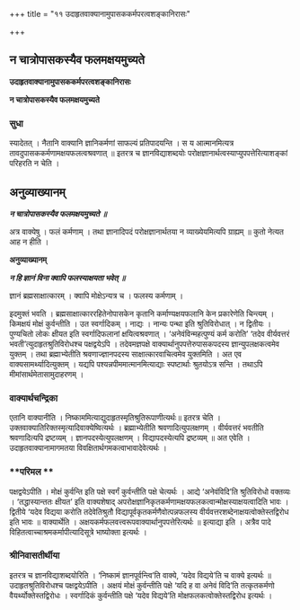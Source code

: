 +++
title = "११ उदाहृतवाक्यानामुपासककर्मपरत्वशङ्कानिरासः"

+++


## न चात्रोपासकस्यैव फलमक्षयमुच्यते

**उदाहृतवाक्यानामुपासककर्मपरत्वशङ्कानिरासः**

**न चात्रोपासकस्यैव फलमक्षयमुच्यते**

### **सुधा**

स्यादेतत् । नैतानि वाक्यानि ज्ञानिकर्मणां साफल्यं प्रतिपादयन्ति । स य आत्मानमित्यत्र तावदुपासककर्मणामक्षयफलत्वश्रवणात् ॥ इतरत्र च ज्ञानविद्याशब्दयोः परोक्षज्ञानार्थत्वस्याप्युपपत्तेरित्याशङ्कां परिहरति न चेति ।

## **अनुव्याख्यानम्**

***न चात्रोपासकस्यैव फलमक्षयमुच्यते ॥***

अत्र वाक्येषु । फलं कर्मणाम् । तथा ज्ञानादिपदं परोक्षज्ञानार्थतया न व्याख्येयमित्यपि ग्राह्यम् ॥ कुतो नेत्यत आह न हीति ।

**अनुव्याख्यानम्**

***न हि ज्ञानं विना क्वापि फलस्याक्षयता भवेत् ॥***

ज्ञानं ब्रह्मसाक्षात्कारम् । क्वापि मोक्षेऽन्यत्र च । फलस्य कर्मणाम् ।

इदमुक्तं भवति । ब्रह्मसाक्षात्काररहितेनोपासकेन कृतानि कर्माण्यक्षयफलानि केन प्रकारेणेति चिन्त्यम् । किमक्षयं मोक्षं कुर्वन्तीति । उत स्वर्गादिकम् । नाद्यः । नान्यः पन्था इति श्रुतिविरोधात् । न द्वितीयः । पुण्यचितो लोकः क्षीयत इति स्वर्गादिफलानां क्षयित्वश्रवणात् । ‘अनेवंविन्महत्पुण्यं कर्म करोति’ ‘तदेव वीर्यवत्तरं भवती’त्युदाहृतश्रुतिविरोधश्च पक्षद्वयेऽपि । तदेवमज्ञपक्षे वाक्यार्थानुपपत्तेरुपासकपदस्य ज्ञान्युपलक्षकत्वमेव युक्तम् । तथा ब्रह्माभ्येतीति श्रवणाज्ज्ञानपदस्य साक्षात्कारवाचित्वमेव युक्तमिति । अत एव वाक्यसामर्थ्यादित्युक्तम् । यद्यपि पश्यन्नपीममात्मानमित्याद्याः स्पष्टार्थाः श्रुतयोऽत्र सन्ति । तथाऽपि मीमांसार्थमेतासामुदाहरणम् ।

### **वाक्यार्थचन्द्रिका**

एतानि वाक्यानीति । निष्काममित्याद्युदाहृतस्मृतिश्रुतिरूपाणीत्यर्थः॥ इतरत्र चेति । उक्तवाक्यातिरिक्तस्मृत्यादिवाक्येष्वित्यर्थः । ब्रह्माभ्येतीति श्रवणादित्युपलक्षणम् । वीर्यवत्तरं भवतीति श्रवणादित्यपि द्रष्टव्यम् । ज्ञानपदस्येत्युपलक्षणम् । विद्यापदस्येत्यपि द्रष्टव्यम् ॥ अत एवेति । उदाहृतवाक्यानामागमतया विवक्षितार्थगमकत्वाभावादेवेत्यर्थः ।

### **परिमल **

पक्षद्वयेऽपीति । मोक्षं कुर्वन्ति इति पक्षे स्वर्गं कुर्वन्तीति पक्षे चेत्यर्थः । आद्ये ‘अनेवंविदि’ति श्रुतिविरोधो वक्तव्यः । ‘तद्धास्यान्ततः क्षीयत’ इति वाक्यशेषाद् अपरोक्षज्ञानिकृतकर्मणामक्षयफलकत्वान्मोक्षस्याक्षयत्वादिति भावः । द्वितीये ‘यदेव विद्यया करोति तदेवेतिश्रुतौ विद्यापूर्वकृतकर्मणैवोत्पन्नफलस्य वीर्यवत्तरशब्देनाक्षयत्वोक्तेस्तद्विरोध इति भावः ॥ वाक्यार्थेति । अक्षयकर्मफलवत्त्वरूपवाक्यार्थानुपपत्तेरित्यर्थः ॥ इत्याद्या इति । अत्रैव पादे विहितत्वाच्चाश्रमकर्मापीत्यादिसूत्रे भाष्योक्ता इत्यर्थः ।

### **श्रीनिवासतीर्थीया**

इतरत्र च ज्ञानविद्याशब्दयोरिति । ‘निष्कामं ज्ञानपूर्वन्त्वि’ति वाक्ये, ‘यदेव विद्यये’ति च वाक्ये इत्यर्थः ॥ उदाहृतश्रुतिविरोधश्च पक्षद्वयेऽपीति । अक्षयं मोक्षं कुर्वन्तीति पक्षे ‘यदि ह वा अनेवं विदि’ति तत्कृतकर्मणो वैयर्थ्योक्तेस्तद्विरोधः । स्वर्गादिकं कुर्वन्तीति पक्षे ‘यदेव विद्यये’ति मोक्षफलकत्वोक्तेस्तद्विरोध इत्यर्थः ।

